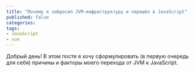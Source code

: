 ```yaml
---
title: "Почему я забросил JVM-инфраструктуру и перешёл в JavaScript"
published: false
categories:
tags:
- JavaScript
- vue
---
```


Добрый день!
В этом посте я хочу сформулировать (в первую очередь для себя) причины и факторы моего перехода от JVM к JavaScript.
